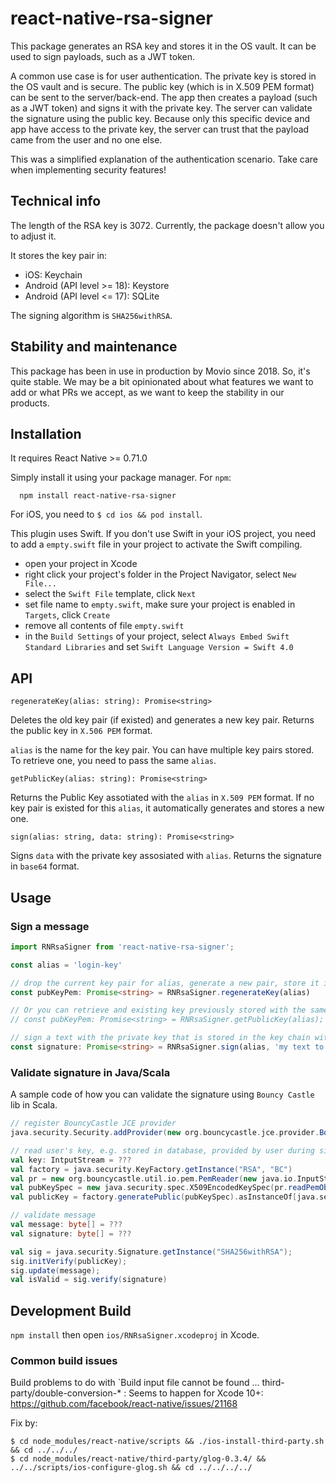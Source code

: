 # react-native-rsa-signer

This package generates an RSA key and stores it in the OS vault. It can be used to sign payloads, such as a JWT token.

A common use case is for user authentication. The private key is stored in the OS vault and is secure. The public key (which is in X.509 PEM format) can be sent to the server/back-end. The app then creates a payload (such as a JWT token) and signs it with the private key. The server can validate the signature using the public key. Because only this specific device and app have access to the private key, the server can trust that the payload came from the user and no one else.

This was a simplified explanation of the authentication scenario. Take care when implementing security features!

## Technical info

The length of the RSA key is 3072. Currently, the package doesn't allow you to adjust it.

It stores the key pair in:

* iOS: Keychain
* Android (API level >= 18): Keystore
* Android (API level <= 17): SQLite

The signing algorithm is `SHA256withRSA`.

## Stability and maintenance

This package has been in use in production by Movio since 2018. So, it's quite stable. We may be a bit opinionated about what features we want to add or what PRs we accept, as we want to keep the stability in our products.

## Installation

It requires React Native >= 0.71.0

Simply install it using your package manager. For `npm`:

```
  npm install react-native-rsa-signer
```

For iOS, you need to `$ cd ios && pod install`.

This plugin uses Swift. If you don't use Swift in your iOS project, you need to add a `empty.swift` file in your project to activate the Swift compiling.

* open your project in Xcode
* right click your project's folder in the Project Navigator, select `New File...`
* select the `Swift File` template, click `Next`
* set file name to `empty.swift`, make sure your project is enabled in `Targets`, click `Create`
* remove all contents of file `empty.swift`
* in the `Build Settings` of your project, select `Always Embed Swift Standard Libraries` and set `Swift Language Version = Swift 4.0`

## API

`regenerateKey(alias: string): Promise<string>`

Deletes the old key pair (if existed) and generates a new key pair. Returns the public key in `X.506 PEM` format.

`alias` is the name for the key pair. You can have multiple key pairs stored. To retrieve one, you need to pass the same `alias`.

`getPublicKey(alias: string): Promise<string>`

Returns the Public Key assotiated with the `alias` in `X.509 PEM` format. If no key pair is existed for this `alias`, it automatically generates and stores a new one.

`sign(alias: string, data: string): Promise<string>`

Signs `data` with the private key assosiated with `alias`. Returns the signature in `base64` format.

## Usage

### Sign a message
```typescript
import RNRsaSigner from 'react-native-rsa-signer';

const alias = 'login-key'

// drop the current key pair for alias, generate a new pair, store it in the key chain and return the PEM string.
const pubKeyPem: Promise<string> = RNRsaSigner.regenerateKey(alias)

// Or you can retrieve and existing key previously stored with the same alias.
// const pubKeyPem: Promise<string> = RNRsaSigner.getPublicKey(alias);

// sign a text with the private key that is stored in the key chain with the provided alias.
const signature: Promise<string> = RNRsaSigner.sign(alias, 'my text to sign')

```

### Validate signature in Java/Scala

A sample code of how you can validate the signature using `Bouncy Castle` lib in Scala.

```scala
// register BouncyCastle JCE provider
java.security.Security.addProvider(new org.bouncycastle.jce.provider.BouncyCastleProvider())

// read user's key, e.g. stored in database, provided by user during sign up
val key: IntputStream = ???
val factory = java.security.KeyFactory.getInstance("RSA", "BC")
val pr = new org.bouncycastle.util.io.pem.PemReader(new java.io.InputStreamReader(key))
val pubKeySpec = new java.security.spec.X509EncodedKeySpec(pr.readPemObject().getContent())
val publicKey = factory.generatePublic(pubKeySpec).asInstanceOf[java.security.interfaces.RSAPublicKey]

// validate message
val message: byte[] = ???
val signature: byte[] = ???

val sig = java.security.Signature.getInstance("SHA256withRSA");
sig.initVerify(publicKey);
sig.update(message);
val isValid = sig.verify(signature)
```

## Development Build

`npm install` then open `ios/RNRsaSigner.xcodeproj` in Xcode.

### Common build issues

Build problems to do with `Build input file cannot be found ... third-party/double-conversion-* :
Seems to happen for Xcode 10+: https://github.com/facebook/react-native/issues/21168

Fix by:

``` shell
$ cd node_modules/react-native/scripts && ./ios-install-third-party.sh && cd ../../../
$ cd node_modules/react-native/third-party/glog-0.3.4/ && ../../scripts/ios-configure-glog.sh && cd ../../../../
```
